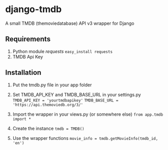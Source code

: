 django-tmdb
===========

A small TMDB (themoviedatabase) API v3 wrapper for Django

## Requirements
1. Python module _requests_
	`easy_install requests`
2. TMDB Api Key

## Installation
1. Put the tmdb.py file in your app folder

2. Set TMDB_API_KEY and TMDB_BASE_URL in your settings.py
	`TMDB_API_KEY = 'yourtmdbapikey'`
	`TMDB_BASE_URL = 'https://api.themoviedb.org/3/'`

3. Import the wrapper in your views.py (or somewhere else)
	`from app.tmdb import *`

4. Create the instance
	`tmdb = TMDB()`

5. Use the wrapper functions
	`movie_info = tmdb.getMovieInfo(tmdb_id, 'en')`